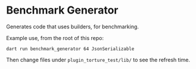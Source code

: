 # Benchmark Generator

Generates code that uses builders, for benchmarking.

Example use, from the root of this repo:

```
dart run benchmark_generator 64 JsonSerializable
```

Then change files under `plugin_torture_test/lib/` to see the refresh time.
